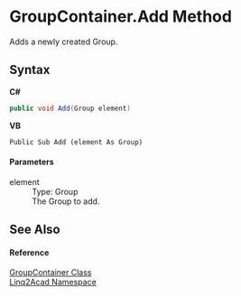 # GroupContainer.Add Method 
 

Adds a newly created Group.

## Syntax

**C#**<br />
``` C#
public void Add(Group element)
```

**VB**<br />
``` VB
Public Sub Add (element As Group)
```


#### Parameters
<dl><dt>element</dt><dd>Type: Group<br />The Group to add.</dd></dl>

## See Also


#### Reference
<a href="T_Linq2Acad_GroupContainer.md">GroupContainer Class</a><br /><a href="N_Linq2Acad.md">Linq2Acad Namespace</a><br />
